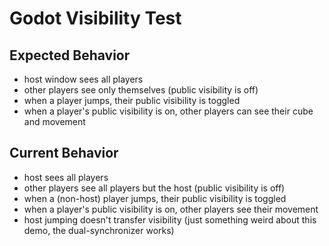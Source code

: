 # Godot Visibility Test

## Expected Behavior

- host window sees all players
- other players see only themselves (public visibility is off)
- when a player jumps, their public visibility is toggled
- when a player's public visibility is on, other players can see their cube and movement

## Current Behavior

- host sees all players
- other players see all players but the host (public visibility is off)
- when a (non-host) player jumps, their public visibility is toggled
- when a player's public visibility is on, other players see their movement
- host jumping doesn't transfer visibility (just something weird about this demo, the dual-synchronizer works)
